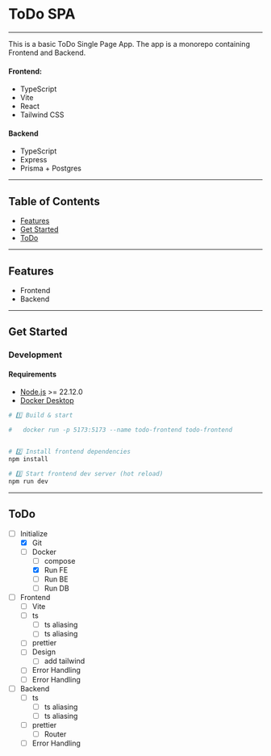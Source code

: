 # ToDo SPA
___
This is a basic ToDo Single Page App.
The app is a monorepo containing Frontend and Backend.
#### Frontend:
- TypeScript
- Vite
- React
- Tailwind CSS
#### Backend
- TypeScript
- Express
- Prisma + Postgres
___

## Table of Contents

- [Features](#features)
- [Get Started](#get-started)
- [ToDo](#todo)

___

## Features

- Frontend
- Backend

___

## Get Started

### Development

#### Requirements
- [Node.js](https://nodejs.org/en/download) >= 22.12.0
- [Docker Desktop](https://www.docker.com/products/docker-desktop/)

```sh
# 1️⃣ Build & start 

#   docker run -p 5173:5173 --name todo-frontend todo-frontend


# 2️⃣ Install frontend dependencies
npm install

# 3️⃣ Start frontend dev server (hot reload)
npm run dev

```

___

## ToDo
- [ ] Initialize
    - [x] Git
    - [ ] Docker
      - [ ] compose
      - [x] Run FE
      - [ ] Run BE
      - [ ] Run DB
- [ ] Frontend
  - [ ] Vite
  - [ ] ts 
    - [ ] ts aliasing
    - [ ] ts aliasing
  - [ ] prettier 
  - [ ] Design
      - [ ] add tailwind
  - [ ] Error Handling
  - [ ] Error Handling
- [ ] Backend
  - [ ] ts
      - [ ] ts aliasing
      - [ ] ts aliasing
  - [ ] prettier
    - [ ] Router
  - [ ] Error Handling
